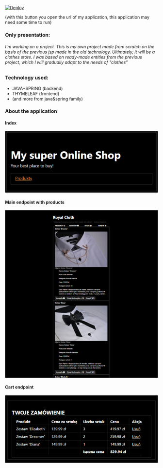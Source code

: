 <a href="https://sky-online-shop.herokuapp.com">
  <img src="https://www.herokucdn.com/deploy/button.svg" alt="Deploy">
</a>

(with this button you open the url of my application, this application may need some time to run)


### Only presentation: 

###### I'm working on a project. This is my own project made from scratch on the basis of the previous jsp made in the old technology. Ultimately, it will be a clothes store. I was based on ready-made entities from the previous project, which I will gradually adapt to the needs of "clothes"

### Technology used: 
* JAVA+SPRING (backend)
* THYMELEAF (frontend)
* (and more from java&spring family)

### About the application

#### Index
![Index](./screens/work1.png)

#### Main endpoint with products
![Main endpoint with products](./screens/w2.png)

#### Cart endpoint
![Cart endpoint](./screens/w3.png)
